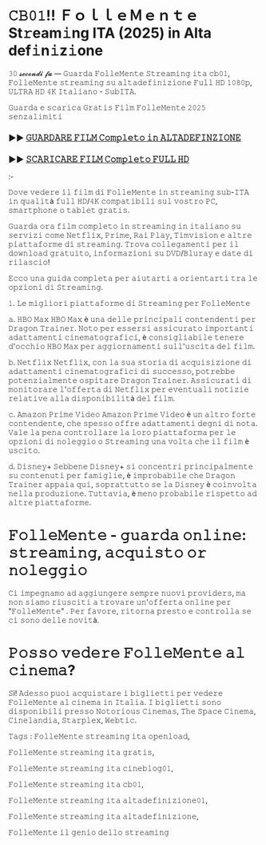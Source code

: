 # 𝙲𝙱𝟶𝟷!! ＦｏｌｌｅＭｅｎｔｅ St𝚛eam𝚒ng ITA (2025) in Alta def𝚒n𝚒z𝚒one

𝟹𝟶 𝓼𝓮𝓬𝓸𝓷𝓭𝓲 𝓯𝓪 — 𝙶𝚞𝚊𝚛𝚍𝚊 𝙵𝚘𝚕𝚕𝚎𝙼𝚎𝚗𝚝𝚎 𝚂𝚝𝚛𝚎𝚊𝚖𝚒𝚗𝚐 𝚒𝚝𝚊 𝚌𝚋𝟶𝟷, 𝙵𝚘𝚕𝚕𝚎𝙼𝚎𝚗𝚝𝚎 𝚜𝚝𝚛𝚎𝚊𝚖𝚒𝚗𝚐 𝚜𝚞 𝚊𝚕𝚝𝚊𝚍𝚎𝚏𝚒𝚗𝚒𝚣𝚒𝚘𝚗𝚎 𝙵𝚞𝚕𝚕 𝙷𝙳 𝟷𝟶𝟾𝟶𝚙, 𝚄𝙻𝚃𝚁𝙰 𝙷𝙳 𝟺𝙺 𝙸𝚝𝚊𝚕𝚒𝚊𝚗𝚘 - 𝚂𝚞𝚋𝙸𝚃𝙰. 

𝙶𝚞𝚊𝚛𝚍𝚊 𝚎 𝚜𝚌𝚊𝚛𝚒𝚌𝚊 𝙶𝚛𝚊𝚝𝚒𝚜 𝙵𝚒𝚕𝚖 𝙵𝚘𝚕𝚕𝚎𝙼𝚎𝚗𝚝𝚎 𝟸𝟶𝟸𝟻 𝚜𝚎𝚗𝚣𝚊𝚕𝚒𝚖𝚒𝚝𝚒

### ►► [𝙶𝚄𝙰𝚁𝙳𝙰𝚁𝙴 𝙵𝙸𝙻𝙼 𝙲𝚘𝚖𝚙𝚕𝚎𝚝𝚘 𝚒𝚗 𝙰𝙻𝚃𝙰𝙳𝙴𝙵𝙸𝙽𝚉𝙸𝙾𝙽𝙴](https://tinyurl.com/26ecx7yr)

### ►► [𝚂𝙲𝙰𝚁𝙸𝙲𝙰𝚁𝙴 𝙵𝙸𝙻𝙼 𝙲𝚘𝚖𝚙𝚕𝚎𝚝𝚘 𝙵𝚄𝙻𝙻 𝙷𝙳](https://tinyurl.com/26ecx7yr)

:-

𝙳𝚘𝚟𝚎 𝚟𝚎𝚍𝚎𝚛𝚎 𝚒𝚕 𝚏𝚒𝚕𝚖 𝚍𝚒 𝙵𝚘𝚕𝚕𝚎𝙼𝚎𝚗𝚝𝚎 𝚒𝚗 𝚜𝚝𝚛𝚎𝚊𝚖𝚒𝚗𝚐 𝚜𝚞𝚋-𝙸𝚃𝙰 𝚒𝚗 𝚚𝚞𝚊𝚕𝚒𝚝à 𝚏𝚞𝚕𝚕 𝙷𝙳/𝟺𝙺 𝚌𝚘𝚖𝚙𝚊𝚝𝚒𝚋𝚒𝚕𝚒 𝚜𝚞𝚕 𝚟𝚘𝚜𝚝𝚛𝚘 𝙿𝙲, 𝚜𝚖𝚊𝚛𝚝𝚙𝚑𝚘𝚗𝚎 𝚘 𝚝𝚊𝚋𝚕𝚎𝚝 𝚐𝚛𝚊𝚝𝚒𝚜.

𝙶𝚞𝚊𝚛𝚍𝚊 𝚘𝚛𝚊 𝚏𝚒𝚕𝚖 𝚌𝚘𝚖𝚙𝚕𝚎𝚝𝚘 𝚒𝚗 𝚜𝚝𝚛𝚎𝚊𝚖𝚒𝚗𝚐 𝚒𝚗 𝚒𝚝𝚊𝚕𝚒𝚊𝚗𝚘 𝚜𝚞 𝚜𝚎𝚛𝚟𝚒𝚣𝚒 𝚌𝚘𝚖𝚎 𝙽𝚎𝚝𝚏𝚕𝚒𝚡, 𝙿𝚛𝚒𝚖𝚎, 𝚁𝚊𝚒 𝙿𝚕𝚊𝚢, 𝚃𝚒𝚖𝚟𝚒𝚜𝚒𝚘𝚗 𝚎 𝚊𝚕𝚝𝚛𝚎 𝚙𝚒𝚊𝚝𝚝𝚊𝚏𝚘𝚛𝚖𝚎 𝚍𝚒 𝚜𝚝𝚛𝚎𝚊𝚖𝚒𝚗𝚐. 𝚃𝚛𝚘𝚟𝚊 𝚌𝚘𝚕𝚕𝚎𝚐𝚊𝚖𝚎𝚗𝚝𝚒 𝚙𝚎𝚛 𝚒𝚕 𝚍𝚘𝚠𝚗𝚕𝚘𝚊𝚍 𝚐𝚛𝚊𝚝𝚞𝚒𝚝𝚘, 𝚒𝚗𝚏𝚘𝚛𝚖𝚊𝚣𝚒𝚘𝚗𝚒 𝚜𝚞 𝙳𝚅𝙳/𝙱𝚕𝚞𝚛𝚊𝚢 𝚎 𝚍𝚊𝚝𝚎 𝚍𝚒 𝚛𝚒𝚕𝚊𝚜𝚌𝚒𝚘!

𝙴𝚌𝚌𝚘 𝚞𝚗𝚊 𝚐𝚞𝚒𝚍𝚊 𝚌𝚘𝚖𝚙𝚕𝚎𝚝𝚊 𝚙𝚎𝚛 𝚊𝚒𝚞𝚝𝚊𝚛𝚝𝚒 𝚊 𝚘𝚛𝚒𝚎𝚗𝚝𝚊𝚛𝚝𝚒 𝚝𝚛𝚊 𝚕𝚎 𝚘𝚙𝚣𝚒𝚘𝚗𝚒 𝚍𝚒 𝚂𝚝𝚛𝚎𝚊𝚖𝚒𝚗𝚐.

𝟷. 𝙻𝚎 𝚖𝚒𝚐𝚕𝚒𝚘𝚛𝚒 𝚙𝚒𝚊𝚝𝚝𝚊𝚏𝚘𝚛𝚖𝚎 𝚍𝚒 𝚂𝚝𝚛𝚎𝚊𝚖𝚒𝚗𝚐 𝚙𝚎𝚛 𝙵𝚘𝚕𝚕𝚎𝙼𝚎𝚗𝚝𝚎

𝚊. 𝙷𝙱𝙾 𝙼𝚊𝚡
𝙷𝙱𝙾 𝙼𝚊𝚡 è 𝚞𝚗𝚊 𝚍𝚎𝚕𝚕𝚎 𝚙𝚛𝚒𝚗𝚌𝚒𝚙𝚊𝚕𝚒 𝚌𝚘𝚗𝚝𝚎𝚗𝚍𝚎𝚗𝚝𝚒 𝚙𝚎𝚛 𝙳𝚛𝚊𝚐𝚘𝚗 𝚃𝚛𝚊𝚒𝚗𝚎𝚛. 𝙽𝚘𝚝𝚘 𝚙𝚎𝚛 𝚎𝚜𝚜𝚎𝚛𝚜𝚒 𝚊𝚜𝚜𝚒𝚌𝚞𝚛𝚊𝚝𝚘 𝚒𝚖𝚙𝚘𝚛𝚝𝚊𝚗𝚝𝚒 𝚊𝚍𝚊𝚝𝚝𝚊𝚖𝚎𝚗𝚝𝚒 𝚌𝚒𝚗𝚎𝚖𝚊𝚝𝚘𝚐𝚛𝚊𝚏𝚒𝚌𝚒, è 𝚌𝚘𝚗𝚜𝚒𝚐𝚕𝚒𝚊𝚋𝚒𝚕𝚎 𝚝𝚎𝚗𝚎𝚛𝚎 𝚍'𝚘𝚌𝚌𝚑𝚒𝚘 𝙷𝙱𝙾 𝙼𝚊𝚡 𝚙𝚎𝚛 𝚊𝚐𝚐𝚒𝚘𝚛𝚗𝚊𝚖𝚎𝚗𝚝𝚒 𝚜𝚞𝚕𝚕'𝚞𝚜𝚌𝚒𝚝𝚊 𝚍𝚎𝚕 𝚏𝚒𝚕𝚖.

𝚋. 𝙽𝚎𝚝𝚏𝚕𝚒𝚡
𝙽𝚎𝚝𝚏𝚕𝚒𝚡, 𝚌𝚘𝚗 𝚕𝚊 𝚜𝚞𝚊 𝚜𝚝𝚘𝚛𝚒𝚊 𝚍𝚒 𝚊𝚌𝚚𝚞𝚒𝚜𝚒𝚣𝚒𝚘𝚗𝚎 𝚍𝚒 𝚊𝚍𝚊𝚝𝚝𝚊𝚖𝚎𝚗𝚝𝚒 𝚌𝚒𝚗𝚎𝚖𝚊𝚝𝚘𝚐𝚛𝚊𝚏𝚒𝚌𝚒 𝚍𝚒 𝚜𝚞𝚌𝚌𝚎𝚜𝚜𝚘, 𝚙𝚘𝚝𝚛𝚎𝚋𝚋𝚎 𝚙𝚘𝚝𝚎𝚗𝚣𝚒𝚊𝚕𝚖𝚎𝚗𝚝𝚎 𝚘𝚜𝚙𝚒𝚝𝚊𝚛𝚎 𝙳𝚛𝚊𝚐𝚘𝚗 𝚃𝚛𝚊𝚒𝚗𝚎𝚛. 𝙰𝚜𝚜𝚒𝚌𝚞𝚛𝚊𝚝𝚒 𝚍𝚒 𝚖𝚘𝚗𝚒𝚝𝚘𝚛𝚊𝚛𝚎 𝚕'𝚘𝚏𝚏𝚎𝚛𝚝𝚊 𝚍𝚒 𝙽𝚎𝚝𝚏𝚕𝚒𝚡 𝚙𝚎𝚛 𝚎𝚟𝚎𝚗𝚝𝚞𝚊𝚕𝚒 𝚗𝚘𝚝𝚒𝚣𝚒𝚎 𝚛𝚎𝚕𝚊𝚝𝚒𝚟𝚎 𝚊𝚕𝚕𝚊 𝚍𝚒𝚜𝚙𝚘𝚗𝚒𝚋𝚒𝚕𝚒𝚝à 𝚍𝚎𝚕 𝚏𝚒𝚕𝚖.

𝚌. 𝙰𝚖𝚊𝚣𝚘𝚗 𝙿𝚛𝚒𝚖𝚎 𝚅𝚒𝚍𝚎𝚘
𝙰𝚖𝚊𝚣𝚘𝚗 𝙿𝚛𝚒𝚖𝚎 𝚅𝚒𝚍𝚎𝚘 è 𝚞𝚗 𝚊𝚕𝚝𝚛𝚘 𝚏𝚘𝚛𝚝𝚎 𝚌𝚘𝚗𝚝𝚎𝚗𝚍𝚎𝚗𝚝𝚎, 𝚌𝚑𝚎 𝚜𝚙𝚎𝚜𝚜𝚘 𝚘𝚏𝚏𝚛𝚎 𝚊𝚍𝚊𝚝𝚝𝚊𝚖𝚎𝚗𝚝𝚒 𝚍𝚎𝚐𝚗𝚒 𝚍𝚒 𝚗𝚘𝚝𝚊. 𝚅𝚊𝚕𝚎 𝚕𝚊 𝚙𝚎𝚗𝚊 𝚌𝚘𝚗𝚝𝚛𝚘𝚕𝚕𝚊𝚛𝚎 𝚕𝚊 𝚕𝚘𝚛𝚘 𝚙𝚒𝚊𝚝𝚝𝚊𝚏𝚘𝚛𝚖𝚊 𝚙𝚎𝚛 𝚕𝚎 𝚘𝚙𝚣𝚒𝚘𝚗𝚒 𝚍𝚒 𝚗𝚘𝚕𝚎𝚐𝚐𝚒𝚘 𝚘 𝚂𝚝𝚛𝚎𝚊𝚖𝚒𝚗𝚐 𝚞𝚗𝚊 𝚟𝚘𝚕𝚝𝚊 𝚌𝚑𝚎 𝚒𝚕 𝚏𝚒𝚕𝚖 è 𝚞𝚜𝚌𝚒𝚝𝚘.

𝚍. 𝙳𝚒𝚜𝚗𝚎𝚢+
𝚂𝚎𝚋𝚋𝚎𝚗𝚎 𝙳𝚒𝚜𝚗𝚎𝚢+ 𝚜𝚒 𝚌𝚘𝚗𝚌𝚎𝚗𝚝𝚛𝚒 𝚙𝚛𝚒𝚗𝚌𝚒𝚙𝚊𝚕𝚖𝚎𝚗𝚝𝚎 𝚜𝚞 𝚌𝚘𝚗𝚝𝚎𝚗𝚞𝚝𝚒 𝚙𝚎𝚛 𝚏𝚊𝚖𝚒𝚐𝚕𝚒𝚎, è 𝚒𝚖𝚙𝚛𝚘𝚋𝚊𝚋𝚒𝚕𝚎 𝚌𝚑𝚎 𝙳𝚛𝚊𝚐𝚘𝚗 𝚃𝚛𝚊𝚒𝚗𝚎𝚛 𝚊𝚙𝚙𝚊𝚒𝚊 𝚚𝚞𝚒, 𝚜𝚘𝚙𝚛𝚊𝚝𝚝𝚞𝚝𝚝𝚘 𝚜𝚎 𝚕𝚊 𝙳𝚒𝚜𝚗𝚎𝚢 è 𝚌𝚘𝚒𝚗𝚟𝚘𝚕𝚝𝚊 𝚗𝚎𝚕𝚕𝚊 𝚙𝚛𝚘𝚍𝚞𝚣𝚒𝚘𝚗𝚎. 𝚃𝚞𝚝𝚝𝚊𝚟𝚒𝚊, è 𝚖𝚎𝚗𝚘 𝚙𝚛𝚘𝚋𝚊𝚋𝚒𝚕𝚎 𝚛𝚒𝚜𝚙𝚎𝚝𝚝𝚘 𝚊𝚍 𝚊𝚕𝚝𝚛𝚎 𝚙𝚒𝚊𝚝𝚝𝚊𝚏𝚘𝚛𝚖𝚎.

# 𝙵𝚘𝚕𝚕𝚎𝙼𝚎𝚗𝚝𝚎 - 𝚐𝚞𝚊𝚛𝚍𝚊 𝚘𝚗𝚕𝚒𝚗𝚎: 𝚜𝚝𝚛𝚎𝚊𝚖𝚒𝚗𝚐, 𝚊𝚌𝚚𝚞𝚒𝚜𝚝𝚘 𝚘𝚛 𝚗𝚘𝚕𝚎𝚐𝚐𝚒𝚘

𝙲𝚒 𝚒𝚖𝚙𝚎𝚐𝚗𝚊𝚖𝚘 𝚊𝚍 𝚊𝚐𝚐𝚒𝚞𝚗𝚐𝚎𝚛𝚎 𝚜𝚎𝚖𝚙𝚛𝚎 𝚗𝚞𝚘𝚟𝚒 𝚙𝚛𝚘𝚟𝚒𝚍𝚎𝚛𝚜, 𝚖𝚊 𝚗𝚘𝚗 𝚜𝚒𝚊𝚖𝚘 𝚛𝚒𝚞𝚜𝚌𝚒𝚝𝚒 𝚊 𝚝𝚛𝚘𝚟𝚊𝚛𝚎 𝚞𝚗'𝚘𝚏𝚏𝚎𝚛𝚝𝚊 𝚘𝚗𝚕𝚒𝚗𝚎 𝚙𝚎𝚛 "𝙵𝚘𝚕𝚕𝚎𝙼𝚎𝚗𝚝𝚎" . 𝙿𝚎𝚛 𝚏𝚊𝚟𝚘𝚛𝚎, 𝚛𝚒𝚝𝚘𝚛𝚗𝚊 𝚙𝚛𝚎𝚜𝚝𝚘 𝚎 𝚌𝚘𝚗𝚝𝚛𝚘𝚕𝚕𝚊 𝚜𝚎 𝚌𝚒 𝚜𝚘𝚗𝚘 𝚍𝚎𝚕𝚕𝚎 𝚗𝚘𝚟𝚒𝚝à.

# 𝙿𝚘𝚜𝚜𝚘 𝚟𝚎𝚍𝚎𝚛𝚎 𝙵𝚘𝚕𝚕𝚎𝙼𝚎𝚗𝚝𝚎 𝚊𝚕 𝚌𝚒𝚗𝚎𝚖𝚊?

𝚂ì! 𝙰𝚍𝚎𝚜𝚜𝚘 𝚙𝚞𝚘𝚒 𝚊𝚌𝚚𝚞𝚒𝚜𝚝𝚊𝚛𝚎 𝚒 𝚋𝚒𝚐𝚕𝚒𝚎𝚝𝚝𝚒 𝚙𝚎𝚛 𝚟𝚎𝚍𝚎𝚛𝚎 𝙵𝚘𝚕𝚕𝚎𝙼𝚎𝚗𝚝𝚎 𝚊𝚕 𝚌𝚒𝚗𝚎𝚖𝚊 𝚒𝚗 𝙸𝚝𝚊𝚕𝚒𝚊. 𝙸 𝚋𝚒𝚐𝚕𝚒𝚎𝚝𝚝𝚒 𝚜𝚘𝚗𝚘 𝚍𝚒𝚜𝚙𝚘𝚗𝚒𝚋𝚒𝚕𝚒 𝚙𝚛𝚎𝚜𝚜𝚘 𝙽𝚘𝚝𝚘𝚛𝚒𝚘𝚞𝚜 𝙲𝚒𝚗𝚎𝚖𝚊𝚜, 𝚃𝚑𝚎 𝚂𝚙𝚊𝚌𝚎 𝙲𝚒𝚗𝚎𝚖𝚊, 𝙲𝚒𝚗𝚎𝚕𝚊𝚗𝚍𝚒𝚊, 𝚂𝚝𝚊𝚛𝚙𝚕𝚎𝚡, 𝚆𝚎𝚋𝚝𝚒𝚌.

𝚃𝚊𝚐𝚜 :
𝙵𝚘𝚕𝚕𝚎𝙼𝚎𝚗𝚝𝚎 𝚜𝚝𝚛𝚎𝚊𝚖𝚒𝚗𝚐 𝚒𝚝𝚊 𝚘𝚙𝚎𝚗𝚕𝚘𝚊𝚍,

𝙵𝚘𝚕𝚕𝚎𝙼𝚎𝚗𝚝𝚎 𝚜𝚝𝚛𝚎𝚊𝚖𝚒𝚗𝚐 𝚒𝚝𝚊 𝚐𝚛𝚊𝚝𝚒𝚜,

𝙵𝚘𝚕𝚕𝚎𝙼𝚎𝚗𝚝𝚎 𝚜𝚝𝚛𝚎𝚊𝚖𝚒𝚗𝚐 𝚒𝚝𝚊 𝚌𝚒𝚗𝚎𝚋𝚕𝚘𝚐𝟶𝟷,

𝙵𝚘𝚕𝚕𝚎𝙼𝚎𝚗𝚝𝚎 𝚜𝚝𝚛𝚎𝚊𝚖𝚒𝚗𝚐 𝚒𝚝𝚊 𝚌𝚋𝟶𝟷,

𝙵𝚘𝚕𝚕𝚎𝙼𝚎𝚗𝚝𝚎 𝚜𝚝𝚛𝚎𝚊𝚖𝚒𝚗𝚐 𝚒𝚝𝚊 𝚊𝚕𝚝𝚊𝚍𝚎𝚏𝚒𝚗𝚒𝚣𝚒𝚘𝚗𝚎𝟶𝟷,

𝙵𝚘𝚕𝚕𝚎𝙼𝚎𝚗𝚝𝚎 𝚜𝚝𝚛𝚎𝚊𝚖𝚒𝚗𝚐 𝚒𝚝𝚊 𝚊𝚕𝚝𝚊𝚍𝚎𝚏𝚒𝚗𝚒𝚣𝚒𝚘𝚗𝚎, 

𝙵𝚘𝚕𝚕𝚎𝙼𝚎𝚗𝚝𝚎 𝚒𝚕 𝚐𝚎𝚗𝚒𝚘 𝚍𝚎𝚕𝚕𝚘 𝚜𝚝𝚛𝚎𝚊𝚖𝚒𝚗𝚐
